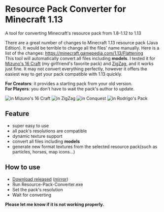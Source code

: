 # Resource Pack Converter for Minecraft 1.13
A tool for converting Minecraft's resource pack from 1.8-1.12 to 1.13

There are a great number of changes to Minecraft 1.13 resource pack (Java Edition). It would be terrible to change all the files' name manually. Here is a list of the changes: https://minecraft.gamepedia.com/1.13/Flattening </br>
This tool will automatically convert all files including **models**. I tested it for [Mizuno's 16 Craft](https://www.planetminecraft.com/texture_pack/mizunos-16-craft/) (my girlfriend's favorite pack) and [ZigZag](http://www.jmckiernan.com/), and it works just fine. It may not convert everything perfectly, however it offers the easiest way to get your pack compatible with 1.13 quickly.

**For Creators**: it provides a starting pack from your old version.</br>
**For Players**: you don't have to wait the pack's author to update.</br>

![in Mizuno's 16 Craft](https://github.com/icrdr/Resource-Pack-Converter/raw/master/img/4.png)
![in ZigZag](https://github.com/icrdr/Resource-Pack-Converter/raw/master/img/3.png)
![in Conquest](https://github.com/icrdr/Resource-Pack-Converter/raw/master/img/1.png)
![in Rodrigo's Pack ](https://github.com/icrdr/Resource-Pack-Converter/raw/master/img/2.png)

## Feature
- super easy to use
- all pack's resolutions are compatible
- dynamic texture support
- convert all files including **models**
- generate new format textures from the selected resource pack(such as particles, horses, map icons...)

## How to use
- [Download released](https://github.com/icrdr/Resource-Pack-Converter/releases/) ([mirror](https://www.dropbox.com/sh/a3uvn4e6neres0a/AABzY3vAp4eTEmC7pUR6Pk0Fa?dl=0))
- Run Resource-Pack-Converter.exe
- Set the pack's resolution
- Wait for converting

**Please let me know if it is not working properly.**
